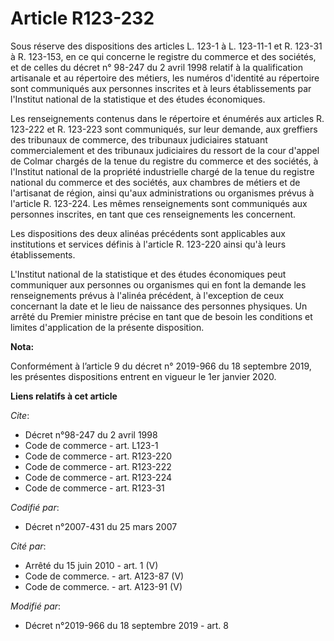 # Article R123-232

Sous réserve des dispositions des articles L. 123-1 à L. 123-11-1 et R. 123-31 à R. 123-153, en ce qui concerne le registre
du commerce et des sociétés, et de celles du décret n° 98-247 du 2 avril 1998 relatif à la qualification artisanale et au
répertoire des métiers, les numéros d'identité au répertoire sont communiqués aux personnes inscrites et à leurs
établissements par l'Institut national de la statistique et des études économiques. 

Les renseignements contenus dans le répertoire et énumérés aux articles R. 123-222 et R. 123-223 sont communiqués, sur leur
demande, aux greffiers des tribunaux de commerce, des   tribunaux judiciaires statuant commercialement et des tribunaux
judiciaires du ressort de la cour d'appel de Colmar chargés de la tenue du registre du commerce et des sociétés, à l'Institut
national de la propriété industrielle chargé de la tenue du registre national du commerce et des sociétés, aux chambres de
métiers et de l'artisanat de région, ainsi qu'aux administrations ou organismes prévus à l'article R. 123-224. Les mêmes
renseignements sont communiqués aux personnes inscrites, en tant que ces renseignements les concernent. 

Les dispositions des deux alinéas précédents sont applicables aux institutions et services définis à l'article R. 123-220
ainsi qu'à leurs établissements. 

L'Institut national de la statistique et des études économiques peut communiquer aux personnes ou organismes qui en font la
demande les renseignements prévus à l'alinéa précédent, à l'exception de ceux concernant la date et le lieu de naissance des
personnes physiques. Un arrêté du Premier ministre précise en tant que de besoin les conditions et limites d'application de
la présente disposition.

**Nota:**

Conformément à l’article 9 du décret n° 2019-966 du 18 septembre 2019, les présentes dispositions entrent en vigueur le 1er
janvier 2020.

**Liens relatifs à cet article**

_Cite_:

  - Décret n°98-247 du 2 avril 1998
  - Code de commerce - art. L123-1
  - Code de commerce - art. R123-220
  - Code de commerce - art. R123-222
  - Code de commerce - art. R123-224
  - Code de commerce - art. R123-31

_Codifié par_:

  - Décret n°2007-431 du 25 mars 2007

_Cité par_:

  - Arrêté du 15 juin 2010 - art. 1 (V)
  - Code de commerce. - art. A123-87 (V)
  - Code de commerce. - art. A123-91 (V)

_Modifié par_:

  - Décret n°2019-966 du 18 septembre 2019 - art. 8
